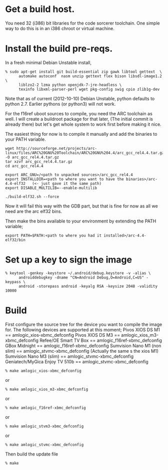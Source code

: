 # Get a build host.

You need 32 (i386) bit libraries for the code sorcerer toolchain. One
simple way to do this is in an i386 chroot or virtual machine.

# Install the build pre-reqs.

In a fresh minimal Debian Unstable install, 

```shell
% sudo apt-get install git build-essential zip gawk libtool gettext  \
      automake autoconf  nasm unzip gettext flex bison libsdl-image1.2 \
      liblzo2-2 lzma python openjdk-7-jre-headless \
      texinfo libxml-parser-perl wget pkg-config swig cpio zlib1g-dev
```

Note that as of current (2012-10-10) Debian Unstable, python defaults
to python 2.7. Earlier pythons (or python3) will not work.

For the f16ref uboot sources to compile, you need the ARC toolchain as well. I will create a buildroot package for that later, (The initial commit is already there) but let's get whole system to work first before making it nice.

The easiest thing for now is to compile it manually and add the binaries to your PATH variable.

```shell
wget http://sourceforge.net/projects/arc-linux/files/ARC%20GNU%20Toolchain/ARC%20GNU%204.4/arc_gcc_rel4.4.tar.gz/download -O arc_gcc_rel4.4.tar.gz
tar xzvf arc_gcc_rel4.4.tar.gz
cd arc_gcc_rel4.4

export ARC_GNU=/<path to unpacked sources>/arc_gcc_rel4.4
export INSTALLDIR=<path to where you want to have the binaries>/arc-4.4-elf32   (<- just gave it the same path)
export DISABLE_MULTILIB=--enable-multilib

./build-elf32.sh --force
```

Now it will fail this way with the GDB part, but that is fine for now as all we need are the arc elf32 bins. 

Then make the bins available to your environment by extending the PATH variable;

```shell
export PATH=$PATH:<path to where you had it installed>/arc-4.4-elf32/bin
```

# Set up a key to sign the image

```shell
% keytool -genkey -keystore ~/.android/debug.keystore -v -alias \
      androiddebugkey -dname "CN=Android Debug,O=Android,C=US" -keypass \
      android -storepass android -keyalg RSA -keysize 2048 -validity 10000
```

# Build
First configure the source tree for the device you want to compile the image for. 
The following devices are supported at this moment;
      Pivos XIOS DS M1 == amlogic_xios-xbmc_defconfig
      Pivos XIOS DS M3 == amlogic_xios_m3-xbmc_defconfig
      Refee/OE Smart TV Box == amlogic_f16ref-xbmc_defconfig
      GBox Midnight == amlogic_f16ref-xbmc_defconfig
      Sumvision Nano M1 (non slim) == amlogic_stvmc-xbmc_defconfig (Actually the same s the xios M1)
      Sumvision Nano M3 (slim) == amlogic_stvmc-xbmc_defconfig
      Geniatech/MyGica Enjoy TV 510b == amlogic_stvmc-xbmc_defconfig

```shell
% make amlogic_xios-xbmc_defconfig
```
or
```shell
% make amlogic_xios_m3-xbmc_defconfig
```
or
```shell
% make amlogic_f16ref-xbmc_defconfig
```
or
```shell
% make amlogic_stvm3-xbmc_defconfig
```
or
```shell
% make amlogic_stvmc-xbmc_defconfig
```

Then build the update file
```shell
% make
```
